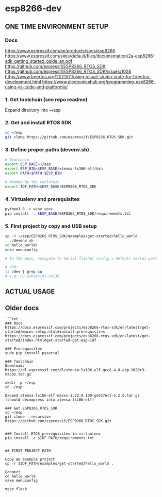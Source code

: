 # esp8266-dev

## ONE TIME ENVIRONMENT SETUP
### Docs
https://www.espressif.com/en/products/socs/esp8266
https://www.espressif.com/sites/default/files/documentation/2a-esp8266-sdk_getting_started_guide_en.pdf
https://github.com/espressif/ESP8266_RTOS_SDK
https://github.com/espressif/ESP8266_RTOS_SDK/issues/1028
https://www.freertos.org/2021/01/using-visual-studio-code-for-freertos-development.html
https://www.electronicshub.org/programming-esp8266-using-vs-code-and-platformio/
### 1. Get toolchain (see repo readme)
Expand directory into ~/esp

### 2. Get and install RTOS SDK

```bash
cd ~/esp
git clone https://github.com/espressif/ESP8266_RTOS_SDK.git
```

### 3. Define proper paths (devenv.sh)

```bash
# Toolchain
export ESP_BASE=~/esp
export ESP_BIN=$ESP_BASE/xtensa-lx106-elf/bin
export PATH=$PATH:$ESP_BIN

# Needed by the toolchain
export IDF_PATH=$ESP_BASE/ESP8266_RTOS_SDK
```

### 4. Virtualenv and prerequisites
```bash
python3.8 -m venv venv
pip install -r $ESP_BASE/ESP8266_RTOS_SDK/requirements.txt
```

### 5. First project by copy and USB setup
```bash
cp -R ~/esp/ESP8266_RTOS_SDK/examples/get-started/hello_world .
. ./devenv.sh 
cd hello_world/
make menuconfig

# In the menu, navigate to Serial flasher config > Default serial port to configure the serial port, where # project will be loaded to. Confirm selection by pressing enter, save configuration by selecting < Save > # and then exit application by selecting < Exit >.

# USB: 
ls /dev | grep cu
# e.g. cu.usbserial-14130

```

## ACTUAL USAGE


## Older docs

    ```txt
    ### Docs
    https://docs.espressif.com/projects/esp8266-rtos-sdk/en/latest/get-started/macos-setup.html#install-prerequisites
    https://docs.espressif.com/projects/esp8266-rtos-sdk/en/latest/get-started/index.html#get-started-get-esp-idf

    ### Prerequisites
    sudo pip install pyserial

    ### Toolchain
    Download: 
    https://dl.espressif.com/dl/xtensa-lx106-elf-gcc8_4_0-esp-2020r3-macos.tar.gz

    mkdir -p ~/esp
    cd ~/esp

    Expand xtensa-lx106-elf-macos-1.22.0-100-ge567ec7-5.2.0.tar.gz
    (should decompress into xtensa-lx106-elf)

    ### Get ESP8266_RTOS_SDK
    cd ~/esp
    git clone --recursive https://github.com/espressif/ESP8266_RTOS_SDK.git


    ### Install RTOS prerequisites in virtualenv
    pip install -r $IDF_PATH/requirements.txt


    ## FIRST PROJECT PATH

    Copy an example project
    cp -r $IDF_PATH/examples/get-started/hello_world .

    Connect
    cd hello_world
    make menuconfig

    make flash
    ```
